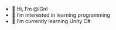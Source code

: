 - 👋 Hi, I’m @lGnl
- 👀 I’m interested in learning programming
- 🌱 I’m currently learning Unity C#


<!---
lGnl/lGnl is a ✨ special ✨ repository because its `README.md` (this file) appears on your GitHub profile.
You can click the Preview link to take a look at your changes.
--->
